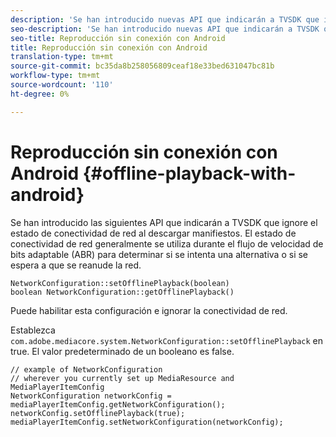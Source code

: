 ```yaml
---
description: 'Se han introducido nuevas API que indicarán a TVSDK que ignore el estado de conectividad de red al descargar manifiestos. '
seo-description: 'Se han introducido nuevas API que indicarán a TVSDK que ignore el estado de conectividad de red al descargar manifiestos. '
seo-title: Reproducción sin conexión con Android
title: Reproducción sin conexión con Android
translation-type: tm+mt
source-git-commit: bc35da8b258056809ceaf18e33bed631047bc81b
workflow-type: tm+mt
source-wordcount: '110'
ht-degree: 0%

---
```



# Reproducción sin conexión con Android {#offline-playback-with-android}

Se han introducido las siguientes API que indicarán a TVSDK que ignore el estado de conectividad de red al descargar manifiestos. El estado de conectividad de red generalmente se utiliza durante el flujo de velocidad de bits adaptable (ABR) para determinar si se intenta una alternativa o si se espera a que se reanude la red.

```
NetworkConfiguration::setOfflinePlayback(boolean)
boolean NetworkConfiguration::getOfflinePlayback()
```

Puede habilitar esta configuración e ignorar la conectividad de red.

Establezca `com.adobe.mediacore.system.NetworkConfiguration::setOfflinePlayback` en true. El valor predeterminado de un booleano es false.

```
// example of NetworkConfiguration
// wherever you currently set up MediaResource and MediaPlayerItemConfig
NetworkConfiguration networkConfig = mediaPlayerItemConfig.getNetworkConfiguration();
networkConfig.setOfflinePlayback(true);
mediaPlayerItemConfig.setNetworkConfiguration(networkConfig);
```
